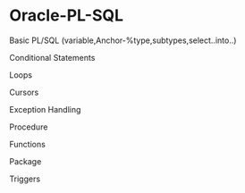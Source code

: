 # Oracle-PL-SQL
Basic PL/SQL
        (variable,Anchor-%type,subtypes,select..into..)
        
        
Conditional Statements

Loops


Cursors


Exception Handling


Procedure


Functions

Package

Triggers
